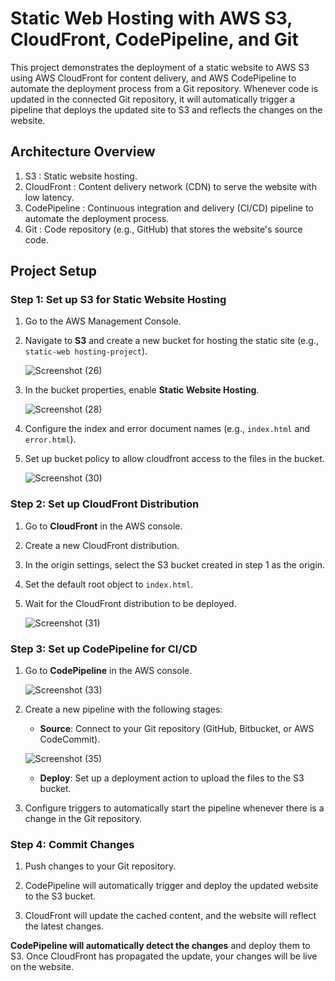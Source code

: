 # Static Web Hosting with AWS S3, CloudFront, CodePipeline, and Git

This project demonstrates the deployment of a static website to AWS S3 using AWS CloudFront for content delivery, and AWS CodePipeline to automate the deployment process from a Git repository. Whenever code is updated in the connected Git repository, it will automatically trigger a pipeline that deploys the updated site to S3 and reflects the changes on the website.

## Architecture Overview

1. S3 : Static website hosting.
2. CloudFront : Content delivery network (CDN) to serve the website with low latency.
3. CodePipeline : Continuous integration and delivery (CI/CD) pipeline to automate the deployment process.
4. Git : Code repository (e.g., GitHub) that stores the website's source code.

## Project Setup

### Step 1: Set up S3 for Static Website Hosting

1. Go to the AWS Management Console.
2. Navigate to **S3** and create a new bucket for hosting the static site (e.g., `static-web hosting-project`).
   
   ![Screenshot (26)](https://github.com/user-attachments/assets/13f5aa83-128d-4160-aa9d-6b8463c72be2)

4. In the bucket properties, enable **Static Website Hosting**.

   ![Screenshot (28)](https://github.com/user-attachments/assets/89fdda16-0317-44d4-a7bd-264da788c21e)

6. Configure the index and error document names (e.g., `index.html` and `error.html`).
7. Set up bucket policy to allow cloudfront access to the files in the bucket.

   ![Screenshot (30)](https://github.com/user-attachments/assets/b4f10dbb-5226-4288-a844-8c9e98914905)


### Step 2: Set up CloudFront Distribution

1. Go to **CloudFront** in the AWS console.
2. Create a new CloudFront distribution.
3. In the origin settings, select the S3 bucket created in step 1 as the origin.
4. Set the default root object to `index.html`.
5. Wait for the CloudFront distribution to be deployed.

   ![Screenshot (31)](https://github.com/user-attachments/assets/de7dc8c8-3d30-44a7-94ae-8b95c6fe3f9c)


### Step 3: Set up CodePipeline for CI/CD

1. Go to **CodePipeline** in the AWS console.

   ![Screenshot (33)](https://github.com/user-attachments/assets/9e634d6a-9bf9-4673-b9c3-e835bad184ad)

3. Create a new pipeline with the following stages:
   - **Source**: Connect to your Git repository (GitHub, Bitbucket, or AWS CodeCommit).
  
   ![Screenshot (35)](https://github.com/user-attachments/assets/4cb265b1-6271-43aa-bd57-3400cf9c0867)

   - **Deploy**: Set up a deployment action to upload the files to the S3 bucket.
4. Configure triggers to automatically start the pipeline whenever there is a change in the Git repository.

### Step 4: Commit Changes

1. Push changes to your Git repository.

   
3. CodePipeline will automatically trigger and deploy the updated website to the S3 bucket.
4. CloudFront will update the cached content, and the website will reflect the latest changes.


**CodePipeline will automatically detect the changes** and deploy them to S3. Once CloudFront has propagated the update, your changes will be live on the website.



